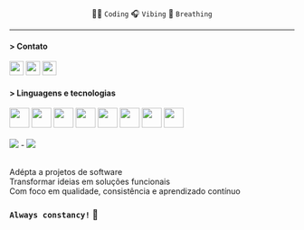 
<div align="center">

  👩‍💻 ``Coding``
  🎧 ``Vibing``
  🍃 ``Breathing``
 
</div>

<hr>



#### > Contato
<div>
   <a href="https://www.linkedin.com/in/aritana-pianco/" target="_blank" ><img  height="25" src="https://img.shields.io/badge/LinkedIn-0077B5?style=for-the-badge&logo=linkedin&logoColor=white" ></a>
   <a href="https://www.instagram.com/_aripianco/" target="_blank" ><img height="25" src="https://img.shields.io/badge/-Instagram-%23E4405F?style=for-the-badge&logo=instagram&logoColor=white" ></a> 
   <a href="mailto:aritanapianco10@gmail.com" target="_blank"><img height="25" src="https://img.shields.io/badge/-Gmail-%23333?style=for-the-badge&logo=gmail&logoColor=white" ></a>
</div>


#### > Linguagens e tecnologias
 <div >  
   <img height="35" width="35"  src="https://cdn.jsdelivr.net/gh/devicons/devicon@latest/icons/typescript/typescript-original.svg" />   
  
   <img height="35" width="35"  src="https://cdn.jsdelivr.net/gh/devicons/devicon@latest/icons/javascript/javascript-original.svg" />
   
   <img  height="35" width="35" src="https://cdn.jsdelivr.net/gh/devicons/devicon@latest/icons/nodejs/nodejs-original.svg" />
   
   <img  height="35" width="35" src="https://cdn.jsdelivr.net/gh/devicons/devicon@latest/icons/react/react-original.svg" />
   
   <img height="35" width="35" src="https://cdn.jsdelivr.net/gh/devicons/devicon@latest/icons/nextjs/nextjs-original.svg" />
   
   <img height="35" width="35" src="https://cdn.jsdelivr.net/gh/devicons/devicon@latest/icons/tailwindcss/tailwindcss-original.svg" />
   
   <img  height="35" width="35" src="https://cdn.jsdelivr.net/gh/devicons/devicon@latest/icons/postman/postman-original.svg" />
   
   <img  height="35" width="35" src="https://cdn.jsdelivr.net/gh/devicons/devicon@latest/icons/vitest/vitest-original.svg" />                      
</div>

<br>

<div>
<img  src="https://github-readme-stats.vercel.app/api/top-langs/?username=AritanaPianco&layout=compact&langs_count=8&theme=codeSTACKr"/>
 -
 <img  src="https://github-readme-stats.vercel.app/api?username=AritanaPianco&show_icons=true&theme=codeSTACKr" /> 
</div>

<br>



  <div >
   
  Adépta a projetos de software<br>
  Transformar ideias em soluções funcionais<br>
  Com foco em qualidade, consistência e aprendizado contínuo
   
  </div>

 
<div>

### ``Always constancy!`` 🧠
 
</div>

